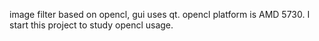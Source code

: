 image filter based on opencl, gui uses qt.
opencl platform is AMD 5730.
I start this project to study opencl usage.